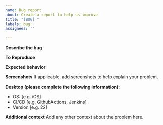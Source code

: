 ```yaml
---
name: Bug report
about: Create a report to help us improve
title: "[BUG] "
labels: bug
assignees: ''

---
```


**Describe the bug**

**To Reproduce**

**Expected behavior**

**Screenshots**
If applicable, add screenshots to help explain your problem.

**Desktop (please complete the following information):**
 - OS: [e.g. iOS]
 - CI/CD [e.g. GithubActions, Jenkins]
 - Version [e.g. 22]

**Additional context**
Add any other context about the problem here.
